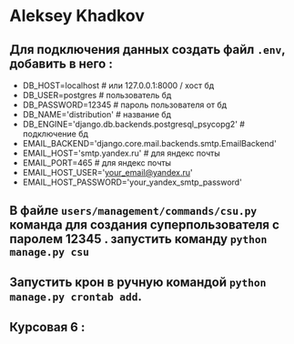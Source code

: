 # Aleksey Khadkov

## Для подключения данных создать файл `.env`, добавить в него :

- DB_HOST=localhost  # или 127.0.0.1:8000 / хост бд
- DB_USER=postgres  # пользователь бд
- DB_PASSWORD=12345  # пароль пользователя от бд
- DB_NAME='distribution'  # название бд
- DB_ENGINE='django.db.backends.postgresql_psycopg2'  # подключение бд
- EMAIL_BACKEND='django.core.mail.backends.smtp.EmailBackend'
- EMAIL_HOST='smtp.yandex.ru'  # для яндекс почты
- EMAIL_PORT=465  # для яндекс почты
- EMAIL_HOST_USER='your_email@yandex.ru'
- EMAIL_HOST_PASSWORD='your_yandex_smtp_password'

## В файле `users/management/commands/csu.py` команда для создания суперпользователя с паролем 12345 . запустить команду `python manage.py csu`

## Запустить крон в ручную командой `python manage.py crontab add`.


## Курсовая 6 :

